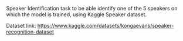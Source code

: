 Speaker Identification task to be able identify one of the 5 speakers on which the model is trained, using Kaggle Speaker dataset.

Dataset link: https://www.kaggle.com/datasets/kongaevans/speaker-recognition-dataset
